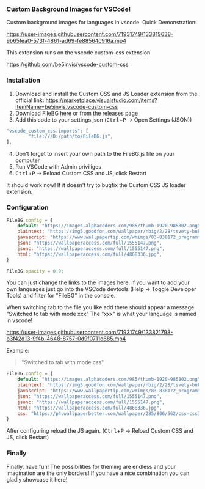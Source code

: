 ### Custom Background Images for VSCode!

Custom background images for languages in vscode. Quick Demonstration:

https://user-images.githubusercontent.com/71931749/133819638-9b65fea0-573f-4861-ad69-fe88564c916a.mp4

This extension runs on the vscode custom-css extension.

https://github.com/be5invis/vscode-custom-css

### Installation


1. Download and install the Custom CSS and JS Loader extension from the official link: https://marketplace.visualstudio.com/items?itemName=be5invis.vscode-custom-css
2. Download FileBG [here](https://github.com/mangoepic/vscode-FileBG/releases/download/Release/FileBG.js) or from the releases page
3. Add this code to your settings.json (<kbd>Ctrl</kbd>+<kbd>P</kbd> -> Open Settings (JSON))
```javascript
"vscode_custom_css.imports": [
        "file:///D:/path/to/FileBG.js",
],
```
4. Don't forget to insert your own path to the FileBG.js file on your computer
5. Run VSCode with Admin priviliges
6. <kbd>Ctrl</kbd>+<kbd>P</kbd> -> Reload Custom CSS and JS, click Restart

It should work now! If it doesn't try to bugfix the Custom CSS JS loader extension.

### Configuration

```javascript
FileBG.config = {
    default: "https://images.alphacoders.com/985/thumb-1920-985802.png",
    plaintext: "https://img5.goodfon.com/wallpaper/nbig/2/28/tsvety-buket-bloknot-1.jpg",
    javascript: "https://www.wallpapertip.com/wmimgs/83-838172_programming-javascript.jpg",
    json: "https://wallpaperaccess.com/full/1555147.png",
    jsonc: "https://wallpaperaccess.com/full/1555147.png",
    html: "https://wallpaperaccess.com/full/4868336.jpg",
}

FileBG.opacity = 0.9;
```

You can just change the links to the images here.
If you want to add your own languages just go into the VSCode devtools (Help -> Toggle Developer Tools)
and filter for "FileBG" in the console.

When switching tab to the file you like add there should appear a message "Switched to tab with mode xxx"
The "xxx" is what your language is named in vscode!

https://user-images.githubusercontent.com/71931749/133821798-b3f42d13-9f4b-4648-8757-0d9f0711d685.mp4

Example:
> "Switched to tab with mode css"
> 
```javascript
FileBG.config = {
    default: "https://images.alphacoders.com/985/thumb-1920-985802.png",
    plaintext: "https://img5.goodfon.com/wallpaper/nbig/2/28/tsvety-buket-bloknot-1.jpg",
    javascript: "https://www.wallpapertip.com/wmimgs/83-838172_programming-javascript.jpg",
    json: "https://wallpaperaccess.com/full/1555147.png",
    jsonc: "https://wallpaperaccess.com/full/1555147.png",
    html: "https://wallpaperaccess.com/full/4868336.jpg",
    css: "https://p4.wallpaperbetter.com/wallpaper/285/806/562/css-css3-wallpaper-preview.jpg" // insert this with your image
}
```

After configuring reload the JS again. (<kbd>Ctrl</kbd>+<kbd>P</kbd> -> Reload Custom CSS and JS, click Restart)

### Finally
Finally, have fun! The possibilities for theming are endless and your imagination are the only borders!
If you have a nice combination you can gladly showcase it here!


